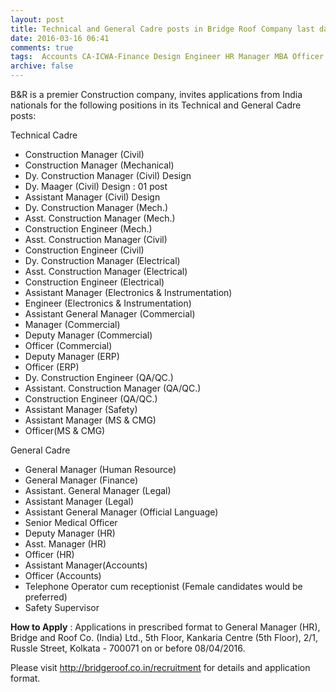 ```yaml
---
layout: post
title: Technical and General Cadre posts in Bridge Roof Company last date 8th April-2016   
date: 2016-03-16 06:41
comments: true
tags:  Accounts CA-ICWA-Finance Design Engineer HR Manager MBA Officer Operator Public-Sector Receptionist Supervisor Technical 
archive: false
---
```

B&R is a premier Construction company, invites applications from India nationals for the following positions in its Technical and General Cadre posts:

Technical Cadre 

- Construction Manager (Civil) 
- Construction Manager (Mechanical)
- Dy. Construction Manager (Civil) Design 
- Dy. Maager (Civil) Design : 01 post
- Assistant Manager (Civil) Design
- Dy. Construction Manager (Mech.) 
- Asst. Construction Manager (Mech.)
- Construction Engineer (Mech.) 
- Asst. Construction Manager (Civil) 
- Construction Engineer (Civil) 
- Dy. Construction Manager (Electrical) 
- Asst. Construction Manager (Electrical) 
- Construction Engineer (Electrical) 
- Assistant Manager (Electronics & Instrumentation) 
- Engineer (Electronics & Instrumentation) 
- Assistant General Manager (Commercial)
- Manager (Commercial) 
- Deputy Manager (Commercial)
- Officer (Commercial) 
- Deputy Manager (ERP) 
- Officer (ERP) 
- Dy. Construction Engineer (QA/QC.)
- Assistant. Construction Manager (QA/QC.)
- Construction Engineer (QA/QC.) 
- Assistant Manager (Safety)
- Assistant Manager (MS & CMG)
- Officer(MS & CMG)

General Cadre 

- General Manager (Human Resource) 
- General Manager (Finance) 
- Assistant. General Manager (Legal) 
- Assistant Manager (Legal) 
- Assistant General Manager (Official Language) 
- Senior Medical Officer 
- Deputy Manager (HR) 
- Asst. Manager (HR) 
- Officer (HR)
- Assistant Manager(Accounts) 
- Officer (Accounts) 
- Telephone Operator cum receptionist (Female candidates would be preferred) 
- Safety Supervisor 


**How to Apply** : Applications in prescribed format to General Manager (HR), Bridge and Roof Co. (India) Ltd., 5th Floor, Kankaria Centre (5th Floor), 2/1, Russle Street, Kolkata - 700071 on or before 08/04/2016.

Please visit <http://bridgeroof.co.in/recruitment> for details and application format.
